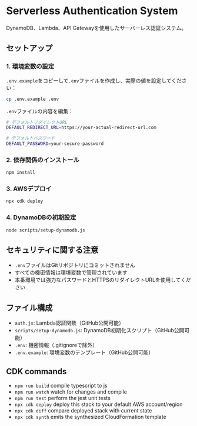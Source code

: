 # Serverless Authentication System

DynamoDB、Lambda、API Gatewayを使用したサーバーレス認証システム。

## セットアップ

### 1. 環境変数の設定

`.env.example`をコピーして`.env`ファイルを作成し、実際の値を設定してください：

```bash
cp .env.example .env
```

`.env`ファイルの内容を編集：

```bash
# デフォルトリダイレクトURL
DEFAULT_REDIRECT_URL=https://your-actual-redirect-url.com

# デフォルトパスワード
DEFAULT_PASSWORD=your-secure-password
```

### 2. 依存関係のインストール

```bash
npm install
```

### 3. AWSデプロイ

```bash
npx cdk deploy
```

### 4. DynamoDBの初期設定

```bash
node scripts/setup-dynamodb.js
```

## セキュリティに関する注意

- `.env`ファイルはGitリポジトリにコミットされません
- すべての機密情報は環境変数で管理されています
- 本番環境では強力なパスワードとHTTPSのリダイレクトURLを使用してください

## ファイル構成

- `auth.js`: Lambda認証関数（GitHub公開可能）
- `scripts/setup-dynamodb.js`: DynamoDB初期化スクリプト（GitHub公開可能）
- `.env`: 機密情報（.gitignoreで除外）
- `.env.example`: 環境変数のテンプレート（GitHub公開可能）

## CDK commands

* `npm run build`   compile typescript to js
* `npm run watch`   watch for changes and compile
* `npm run test`    perform the jest unit tests
* `npx cdk deploy`  deploy this stack to your default AWS account/region
* `npx cdk diff`    compare deployed stack with current state
* `npx cdk synth`   emits the synthesized CloudFormation template
